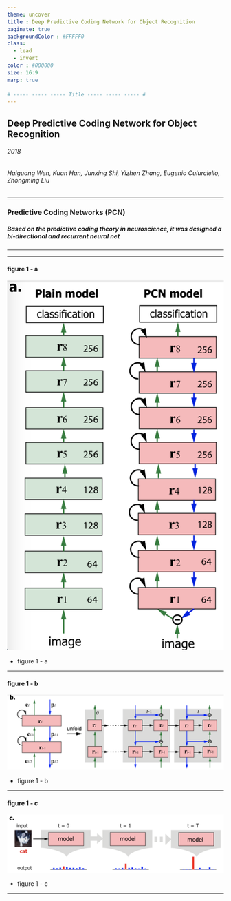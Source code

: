 ```yaml
---
theme: uncover
title : Deep Predictive Coding Network for Object Recognition
paginate: true
backgroundColor : #FFFFF0
class:
  - lead
  - invert
color : #000000
size: 16:9
marp: true

# ----- ----- ----- Title ----- ----- ----- #
---
```

## Deep Predictive Coding Network for Object Recognition

###### 2018
###### Haiguang Wen, Kuan Han, Junxing Shi, Yizhen Zhang, Eugenio Culurciello, Zhongming Liu

---
<!-- # ----- ----- ----- The Definition of the PCN ----- ----- ----- # -->
<!-- footer: Deep Predictive Coding Network for Object Recognition -->
<!-- _backgroundColor: white -->

###  Predictive Coding Networks (PCN)

##### Based on the predictive coding theory in neuroscience, it was designed a bi-directional and recurrent neural net
---
<!-- # ----- ----- ----- Explaination for PCN ----- ----- ----- # -->



---
<!-- # ----- ----- ----- figure 1 - a ----- ----- ----- # -->
#### figure 1 - a
![bg contain right:30%](./figure1-a.png)
- figure 1 - a
---
<!-- # ----- ----- ----- figure 1 - b ----- ----- ----- # -->
#### figure 1 - b
![bg contain right:70%](./figure1-b.png)
- figure 1 - b
---

<!-- # ----- ----- ----- figure 1 - b ----- ----- ----- # -->
#### figure 1 - c
![bg contain right:70%](./figure1-c.png)
- figure 1 - c
---

